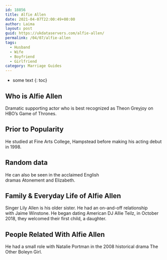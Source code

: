 ```yaml
---
id: 18856
title: Alfie Allen
date: 2021-04-07T22:00:49+00:00
author: Laima
layout: post
guid: https://ukdataservers.com/alfie-allen/
permalink: /04/07/alfie-allen
tags:
  - Husband
  - Wife
  - Boyfriend
  - Girlfriend
category: Marriage Guides
---
```


* some text
{: toc}


## Who is Alfie Allen
                  
                  
                  
Dramatic supporting actor who is best recognized as Theon Greyjoy on HBO&#8217;s Game of Thrones.
                  
              
            
              
            
                
                
                
## Prior to Popularity
                  
                  
                  
He studied at Fine Arts College, Hampstead before making his acting debut in 1998.
                  
              
            
              
            
                
                
                
## Random data
                  
                  
                  
He can also be seen in the acclaimed English dramas Atonement and Elizabeth.
                  
              
            
              
            
                
                
                
## Family & Everyday Life of Alfie Allen
                  
                  
                  
Singer Lily Allen is his older sister. He had an on-and-off relationship with Jaime Winstone. He began dating American DJ Allie Teilz, in October 2018, they welcomed their first child, a daughter.  
                  
              
            
              
            
                
                
                
## People Related With Alfie Allen
                  
                  
                  
He had a small role with Natalie Portman in the 2008 historical drama The Other Boleyn Girl.
                  
              
            
              
            
                
              
            
              
              
            
            
              
            
          
          
          